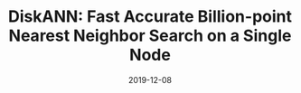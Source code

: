 ---
title: "DiskANN: Fast Accurate Billion-point Nearest Neighbor Search on a Single Node"
collection: publications
permalink: /publication/diskann-neurips
excerpt: 'Code available at https://github.com/microsoft/DiskANN'
date: 2019-12-08
venue: 'Neural Information Processing Systems (NeurIPS)'
paperurl: /files/diskann_neurips19.pdf
citation: 'Suhas Jayaram Subramanya, Devvrit, Rohan Kadekodi, Harsha Vardhan Simhadri, and Ravishankar Krishaswamy. "DiskANN: Fast Accurate Billion-point Nearest Neighbor Search on a Single Node". In *Advances in Neural Information Processing Systems (NeurIPS) 2019*'
---